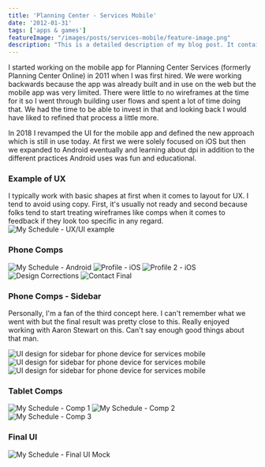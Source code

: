 ```yaml
---
title: 'Planning Center - Services Mobile'
date: '2012-01-31'
tags: ['apps & games']
featureImage: "/images/posts/services-mobile/feature-image.png"
description: "This is a detailed description of my blog post. It contains many words and offers insights on a specific topic."
---
```



I started working on the mobile app for Planning Center Services (formerly Planning Center Online) in 2011 when I was first hired. We were working backwards because the app was already built and in use on the web but the mobile app was very limited. There were little to no wireframes at the time for it so I went through building user flows and spent a lot of time doing that. We had the time to be able to invest in that and looking back I would have liked to refined that process a little more.

In 2018 I revamped the UI for the mobile app and defined the new approach which is still in use today. At first we were solely focused on iOS but then we expanded to Android eventually and learning about dpi in addition to the different practices Android uses was fun and educational. 

### Example of UX
I typically work with basic shapes at first when it comes to layout for UX. I tend to avoid using copy. First, it's usually not ready and second because folks tend to start treating wireframes like comps when it comes to feedback if they look too specific in any regard.
![My Schedule - UX/UI example](/images/posts/services-mobile/ux-ui.png)

### Phone Comps
![My Schedule - Android](/images/posts/services-mobile/my-schedule-android.png)
![Profile - iOS](/images/posts/services-mobile/profile.png)
![Profile 2 - iOS](/images/posts/services-mobile/profile-2.png)
![Design Corrections](/images/posts/services-mobile/design-corrections.png)
![Contact Final](/images/posts/services-mobile/contact-final.png)

### Phone Comps - Sidebar

Personally, I'm a fan of the third concept here. I can't remember what we went with but the final result was pretty close to this. Really enjoyed working with Aaron Stewart on this. Can't say enough good things about that man.

<div class="image-row">
  <img src="/images/posts/services-mobile/sidebar-1.png" alt="UI design for sidebar for phone device for services mobile" />
  <img src="/images/posts/services-mobile/sidebar-2.png" alt="UI design for sidebar for phone device for services mobile" />
  <img src="/images/posts/services-mobile/sidebar-3.png" alt="UI design for sidebar for phone device for services mobile" />
</div>

### Tablet Comps
![My Schedule - Comp 1](/images/posts/services-mobile/comp-tab-1.png)
![My Schedule - Comp 2](/images/posts/services-mobile/comp-tab-2.png)
![My Schedule - Comp 3](/images/posts/services-mobile/comp-tab-3.png)

### Final UI
![My Schedule - Final UI Mock](/images/posts/services-mobile/final-ui.png)